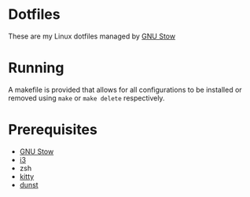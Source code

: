 # Dotfiles
These are my Linux dotfiles managed by [GNU Stow](https://www.gnu.org/software/stow/)

# Running
A makefile is provided that allows for all configurations to be installed or removed using `make` or `make delete` respectively.

# Prerequisites
- [GNU Stow](https://www.gnu.org/software/stow/)
- [i3](https://i3wm.org/)
- zsh
- [kitty](https://sw.kovidgoyal.net/kitty/)
- [dunst](https://github.com/dunst-project/dunst)